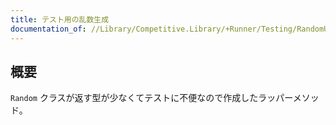 ```yaml
---
title: テスト用の乱数生成
documentation_of: //Library/Competitive.Library/+Runner/Testing/RandomUtil.md
---
```


## 概要

`Random` クラスが返す型が少なくてテストに不便なので作成したラッパーメソッド。